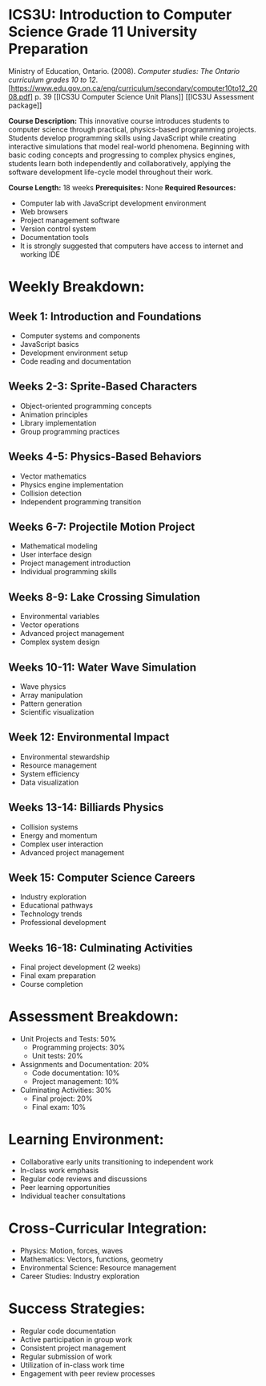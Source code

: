 # **ICS3U: Introduction to Computer Science** Grade 11 University Preparation
Ministry of Education, Ontario. (2008). _Computer studies: The Ontario curriculum grades 10 to 12_. [https://www.edu.gov.on.ca/eng/curriculum/secondary/computer10to12_2008.pdf] p. 39
[[ICS3U Computer Science Unit Plans]]
[[ICS3U Assessment package]]

**Course Description:** This innovative course introduces students to computer science through practical, physics-based programming projects. Students develop programming skills using JavaScript while creating interactive simulations that model real-world phenomena. Beginning with basic coding concepts and progressing to complex physics engines, students learn both independently and collaboratively, applying the software development life-cycle model throughout their work.

**Course Length:** 18 weeks **Prerequisites:** None **Required Resources:**

- Computer lab with JavaScript development environment
- Web browsers
- Project management software
- Version control system
- Documentation tools
- It is strongly suggested that computers have access to internet and working IDE

# Weekly Breakdown:

## Week 1: Introduction and Foundations

- Computer systems and components
- JavaScript basics
- Development environment setup
- Code reading and documentation

## Weeks 2-3: Sprite-Based Characters

- Object-oriented programming concepts
- Animation principles
- Library implementation
- Group programming practices

## Weeks 4-5: Physics-Based Behaviors

- Vector mathematics
- Physics engine implementation
- Collision detection
- Independent programming transition

## Weeks 6-7: Projectile Motion Project

- Mathematical modeling
- User interface design
- Project management introduction
- Individual programming skills

## Weeks 8-9: Lake Crossing Simulation

- Environmental variables
- Vector operations
- Advanced project management
- Complex system design

## Weeks 10-11: Water Wave Simulation

- Wave physics
- Array manipulation
- Pattern generation
- Scientific visualization

## Week 12: Environmental Impact

- Environmental stewardship
- Resource management
- System efficiency
- Data visualization

## Weeks 13-14: Billiards Physics

- Collision systems
- Energy and momentum
- Complex user interaction
- Advanced project management

## Week 15: Computer Science Careers

- Industry exploration
- Educational pathways
- Technology trends
- Professional development

## Weeks 16-18: Culminating Activities

- Final project development (2 weeks)
- Final exam preparation
- Course completion

# Assessment Breakdown:

- Unit Projects and Tests: 50%
    - Programming projects: 30%
    - Unit tests: 20%
- Assignments and Documentation: 20%
    - Code documentation: 10%
    - Project management: 10%
- Culminating Activities: 30%
    - Final project: 20%
    - Final exam: 10%

# Learning Environment:

- Collaborative early units transitioning to independent work
- In-class work emphasis
- Regular code reviews and discussions
- Peer learning opportunities
- Individual teacher consultations

# Cross-Curricular Integration:

- Physics: Motion, forces, waves
- Mathematics: Vectors, functions, geometry
- Environmental Science: Resource management
- Career Studies: Industry exploration

# Success Strategies:

- Regular code documentation
- Active participation in group work
- Consistent project management
- Regular submission of work
- Utilization of in-class work time
- Engagement with peer review processes